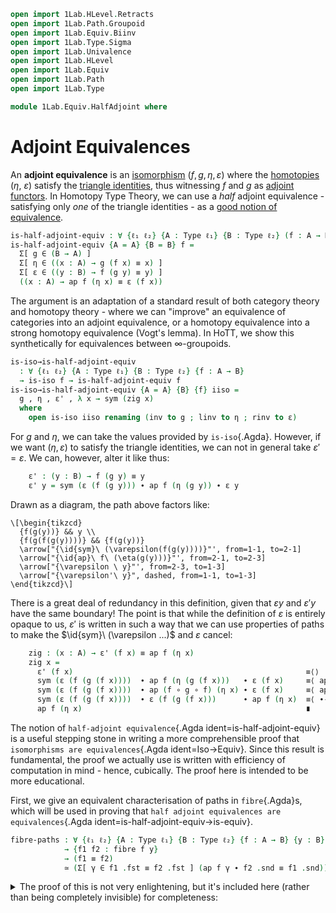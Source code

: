 ```agda
open import 1Lab.HLevel.Retracts
open import 1Lab.Path.Groupoid
open import 1Lab.Equiv.Biinv
open import 1Lab.Type.Sigma
open import 1Lab.Univalence
open import 1Lab.HLevel
open import 1Lab.Equiv
open import 1Lab.Path
open import 1Lab.Type

module 1Lab.Equiv.HalfAdjoint where
```

# Adjoint Equivalences

An **adjoint equivalence** is an [isomorphism] $(f, g, \eta,
\varepsilon)$ where the [homotopies] ($\eta$, $\varepsilon$) satisfy the
[triangle identities], thus witnessing $f$ and $g$ as [adjoint
functors]. In Homotopy Type Theory, we can use a _half_ adjoint
equivalence - satisfying only _one_ of the triangle identities - as a
[good notion of equivalence].

[isomorphism]: 1Lab.Equiv.html#isomorphisms-from-equivalences
[homotopies]: 1Lab.Path.html#dependent-functions
[triangle identities]: https://ncatlab.org/nlab/show/triangle+identities
[adjoint functors]: https://ncatlab.org/nlab/show/adjoint+functor
[good notion of equivalence]: 1Lab.Equiv.html#equivalences

```agda
is-half-adjoint-equiv : ∀ {ℓ₁ ℓ₂} {A : Type ℓ₁} {B : Type ℓ₂} (f : A → B) → Type _
is-half-adjoint-equiv {A = A} {B = B} f =
  Σ[ g ∈ (B → A) ]
  Σ[ η ∈ ((x : A) → g (f x) ≡ x) ]
  Σ[ ε ∈ ((y : B) → f (g y) ≡ y) ]
  ((x : A) → ap f (η x) ≡ ε (f x))
```

The argument is an adaptation of a standard result of both category
theory and homotopy theory - where we can "improve" an equivalence of
categories into an adjoint equivalence, or a homotopy equivalence into a
strong homotopy equivalence (Vogt's lemma). In HoTT, we show this
synthetically for equivalences between $\infty$-groupoids.

```agda
is-iso→is-half-adjoint-equiv
  : ∀ {ℓ₁ ℓ₂} {A : Type ℓ₁} {B : Type ℓ₂} {f : A → B}
  → is-iso f → is-half-adjoint-equiv f
is-iso→is-half-adjoint-equiv {A = A} {B} {f} iiso =
  g , η , ε' , λ x → sym (zig x)
  where
    open is-iso iiso renaming (inv to g ; linv to η ; rinv to ε)
```

For $g$ and $\eta$, we can take the values provided by `is-iso`{.Agda}.
However, if we want $(\eta, \varepsilon)$ to satisfy the triangle
identities, we can not in general take $\varepsilon' = \varepsilon$.  We
can, however, alter it like thus:

```agda
    ε' : (y : B) → f (g y) ≡ y
    ε' y = sym (ε (f (g y))) ∙ ap f (η (g y)) ∙ ε y
```

Drawn as a diagram, the path above factors like:

~~~{.quiver}
\[\begin{tikzcd}
  {f(g(y))} && y \\
  {f(g(f(g(y))))} && {f(g(y))}
  \arrow["{\id{sym}\ (\varepsilon(f(g(y))))}"', from=1-1, to=2-1]
  \arrow["{\id{ap}\ f\ (\eta(g(y)))}"', from=2-1, to=2-3]
  \arrow["{\varepsilon \ y}"', from=2-3, to=1-3]
  \arrow["{\varepsilon'\ y}", dashed, from=1-1, to=1-3]
\end{tikzcd}\]
~~~

There is a great deal of redundancy in this definition, given that
$\varepsilon y$ and $\varepsilon' y$ have the same boundary! The point
is that while the definition of $\varepsilon$ is entirely opaque to us,
$\varepsilon'$ is written in such a way that we can use properties of
paths to make the $\id{sym}\ (\varepsilon ...)$ and $\varepsilon$
cancel:

```agda
    zig : (x : A) → ε' (f x) ≡ ap f (η x)
    zig x =
      ε' (f x)                                                    ≡⟨⟩
      sym (ε (f (g (f x))))  ∙ ap f (η (g (f x)))   ∙ ε (f x)     ≡⟨ ap₂ _∙_ refl (ap₂ _∙_ (ap (ap f) (homotopy-invert η)) refl) ⟩
      sym (ε (f (g (f x))))  ∙ ap (f ∘ g ∘ f) (η x) ∙ ε (f x)     ≡⟨ ap₂ _∙_ refl (sym (homotopy-natural ε _)) ⟩
      sym (ε (f (g (f x))))  ∙ ε (f (g (f x)))      ∙ ap f (η x)  ≡⟨ ∙-cancel-l (ε (f (g (f x)))) (ap f (η x)) ⟩
      ap f (η x)                                                  ∎
```

The notion of `half-adjoint equivalence`{.Agda ident=is-half-adjoint-equiv} is a useful
stepping stone in writing a more comprehensible proof that `isomorphisms
are equivalences`{.Agda ident=Iso→Equiv}. Since this result is
fundamental, the proof we actually use is written with efficiency of
computation in mind - hence, cubically. The proof here is intended to be
more educational.

First, we give an equivalent characterisation of paths in
`fibre`{.Agda}s, which will be used in proving that `half adjoint
equivalences are equivalences`{.Agda ident=is-half-adjoint-equiv→is-equiv}.

```agda
fibre-paths : ∀ {ℓ₁ ℓ₂} {A : Type ℓ₁} {B : Type ℓ₂} {f : A → B} {y : B}
            → {f1 f2 : fibre f y}
            → (f1 ≡ f2)
            ≃ (Σ[ γ ∈ f1 .fst ≡ f2 .fst ] (ap f γ ∙ f2 .snd ≡ f1 .snd))
```

<details>
<summary>The proof of this is not very enlightening, but it's included
here (rather than being completely invisible) for
completeness:</summary>
```
fibre-paths {f = f} {y} {f1} {f2} =
  Path (fibre f y) f1 f2                                                       ≃⟨ Iso→Equiv Σ-path-iso e⁻¹ ⟩
  (Σ[ γ ∈ f1 .fst ≡ f2 .fst ] (subst (λ x₁ → f x₁ ≡ _) γ (f1 .snd) ≡ f2 .snd)) ≃⟨ Σ-ap-snd (λ x → path→equiv (lemma x)) ⟩
  (Σ[ γ ∈ f1 .fst ≡ f2 .fst ] (ap f γ ∙ f2 .snd ≡ f1 .snd))                    ≃∎
  where
    helper : (p' : f (f1 .fst) ≡ y)
           → (subst (λ x → f x ≡ y) refl (f1 .snd) ≡ p')
           ≡ (ap f refl ∙ p' ≡ f1 .snd)
    helper p' =
      subst (λ x → f x ≡ y) refl (f1 .snd) ≡ p' ≡⟨ ap₂ _≡_ (transport-refl _) refl ⟩
      (f1 .snd) ≡ p'                            ≡⟨ Iso→Path (sym , iso sym (λ x → refl) (λ x → refl)) ⟩
      p' ≡ f1 .snd                              ≡⟨ ap₂ _≡_ (sym (∙-id-l _)) refl ⟩
      refl ∙ p' ≡ f1 .snd                       ≡⟨⟩
      ap f refl ∙ p' ≡ f1 .snd                  ∎

    lemma : ∀ {x'} {p'} → (γ : f1 .fst ≡ x')
          → (subst (λ x → f x ≡ _) γ (f1 .snd) ≡ p')
          ≡ (ap f γ ∙ p' ≡ f1 .snd)
    lemma {x'} {p'} p =
      J (λ x' γ → ∀ p' → (subst (λ x → f x ≡ _) γ (f1 .snd) ≡ p')
                       ≡ (ap f γ ∙ p' ≡ f1 .snd))
        helper p p'
```
</details>

Then, given an element $y : B$, we can construct a fibre of of $f$, and,
using the above characterisation of paths, prove that this fibre is a
centre of contraction:

```agda
is-half-adjoint-equiv→is-equiv
  : ∀ {ℓ₁ ℓ₂} {A : Type ℓ₁} {B : Type ℓ₂} {f : A → B}
  → is-half-adjoint-equiv f → is-equiv f
is-half-adjoint-equiv→is-equiv {A = A} {B} {f} (g , η , ε , zig) .is-eqv y = contr fib contract where
  fib : fibre f y
  fib = g y , ε y
```

The fibre is given by $(g(y), ε(y))$, which we can prove identical to
another $(x, p)$ using a very boring calculation:

```agda
  contract : (fib₂ : fibre f y) → fib ≡ fib₂
  contract (x , p) = (fibre-paths e⁻¹) .fst (x≡gy , path) where
    x≡gy = ap g (sym p) ∙ η x

    path : ap f (ap g (sym p) ∙ η x) ∙ p ≡ ε y
    path =
      ap f (ap g (sym p) ∙ η x) ∙ p               ≡⟨ ap₂ _∙_ (ap-comp-path f (ap g (sym p)) (η x)) refl ∙ sym (∙-assoc _ _ _) ⟩
      ap (f ∘ g) (sym p) ∙ ap f (η x) ∙ p         ≡⟨ ap₂ _∙_ refl (ap₂ _∙_ (zig _) refl) ⟩ -- by the triangle identity
      ap (f ∘ g) (sym p) ∙ ε (f x)    ∙ p         ≡⟨ ap₂ _∙_ refl (homotopy-natural ε p)  ⟩ -- by naturality of ε
```

The calculation of `path`{.Agda} factors as a bunch of boring
adjustments to paths using the groupoid structure of types, and the two
interesting steps above: The triangle identity says that
$\id{ap}(f)(\eta x) = \varepsilon(f x)$, and naturality of
$\varepsilon$ lets us "push it past $p$" to get something we can cancel:

```agda
      ap (f ∘ g) (sym p) ∙ ap (f ∘ g) p ∙ ε y     ≡⟨ ∙-assoc _ _ _ ⟩
      (ap (f ∘ g) (sym p) ∙ ap (f ∘ g) p) ∙ ε y   ≡⟨ ap₂ _∙_ (sym (ap-comp-path (f ∘ g) (sym p) p)) refl ⟩
      ap (f ∘ g) (sym p ∙ p) ∙ ε y                ≡⟨ ap₂ _∙_ (ap (ap (f ∘ g)) (∙-inv-r _)) refl ⟩
      ap (f ∘ g) refl ∙ ε y                       ≡⟨⟩
      refl ∙ ε y                                  ≡⟨ ∙-id-l (ε y) ⟩
      ε y                                         ∎
```

Putting these together, we get an alternative definition of
`is-iso→is-equiv`{.Agda}:

```agda
is-iso→is-equiv'
  : ∀ {ℓ₁ ℓ₂} {A : Type ℓ₁} {B : Type ℓ₂} {f : A → B}
  → is-iso f → is-equiv f
is-iso→is-equiv' = is-half-adjoint-equiv→is-equiv ∘ is-iso→is-half-adjoint-equiv
```

<!--
```agda
_ = is-iso→is-equiv

equiv→zig : ∀ {ℓ₁ ℓ₂} {A : Type ℓ₁} {B : Type ℓ₂} {f : A → B}
          → (eqv : is-equiv f) (a : A)
          → ap f (equiv→retraction eqv a) ≡ equiv→section eqv (f a)
equiv→zig {f = f} eqv = commPathIsEq where
  commSqIsEq : ∀ a → Square (sym (ap f (equiv→retraction eqv a)))
                            refl
                            (equiv→section eqv (f a))
                            refl
  commSqIsEq a i = eqv .is-eqv (f a) .paths (a , refl) (~ i) .snd

  commPathIsEq : ∀ a → ap f (equiv→retraction eqv a) ≡ equiv→section eqv (f a)
  commPathIsEq a i j =
    hcomp
      (λ k → λ
        { (i = i1) → equiv→section eqv (f a) j
        ; (i = i0) → f (equiv→retraction eqv a (j ∨ ~ k))
        ; (j = i0) → f (equiv→retraction eqv a (~ i ∧ ~ k))
        ; (j = i1) → f a
        })
      (commSqIsEq a i j)

is-equiv→is-half-adjoint-equiv
  : ∀ {ℓ₁ ℓ₂} {A : Type ℓ₁} {B : Type ℓ₂} {f : A → B}
  → is-equiv f → is-half-adjoint-equiv f
is-equiv→is-half-adjoint-equiv {f = f} eqv =
    equiv→inverse eqv
  , equiv→retraction eqv
  , equiv→section eqv
  , equiv→zig eqv
```
-->
